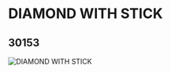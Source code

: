 # DIAMOND WITH STICK
## 30153
![DIAMOND WITH STICK](https://lc-www-live-s.legocdn.com/media/bricks/5/2/4113954.jpg)